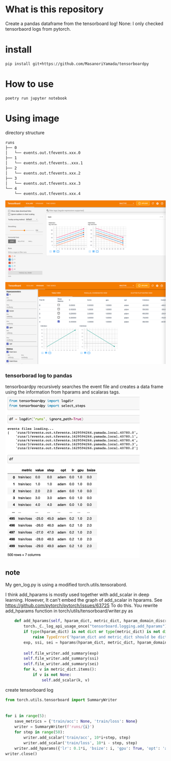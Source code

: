 
# What is this repository
Create a pandas dataframe from the tensorboard log!
None: I only checked tensorbaord logs from pytorch.



# install 

```
pip install git+https://github.com/MasanoriYamada/tensorboardpy
```

# How to use

```
poetry run jupyter notebook
```
# Using image

directory structure
```
runs
├── 0
│   └── events.out.tfevents.xxx.0
├── 1
│   └── events.out.tfevents..xxx.1
├── 2
│   └── events.out.tfevents.xxx.2
├── 3
│   └── events.out.tfevents.xxx.3
└── 4
    └── events.out.tfevents.xxx.4
```
![image](./contents/scalars.png)
![image](./contents/hparams.png)

### tensorborad log to pandas
tensorboardpy recursively searches the event file and creates a data frame using the information from hparams and scalaras tags.
<img src="./contents/usage.png" alt="image" style="zoom:50%;" />

## note
My gen_log.py is using a modified torch.utils.tensorabord.

I think add_hparams is mostly used together with add_scalar in deep learning. However, It can't embed the graph of add_scalar in hparams.
See https://github.com/pytorch/pytorch/issues/63725
To do this.
You rewrite add_hparams function in torch/utils/tensorboard/writer.py as

```python
    def add_hparams(self, hparam_dict, metric_dict, hparam_domain_discrete=None, run_name=None):
        torch._C._log_api_usage_once("tensorboard.logging.add_hparams")
        if type(hparam_dict) is not dict or type(metric_dict) is not dict:
            raise TypeError('hparam_dict and metric_dict should be dictionary.')
        exp, ssi, sei = hparams(hparam_dict, metric_dict, hparam_domain_discrete)

        self.file_writer.add_summary(exp)
        self.file_writer.add_summary(ssi)
        self.file_writer.add_summary(sei)
        for k, v in metric_dict.items():
            if v is not None:
                self.add_scalar(k, v)
```

create tensorboard log

```python
from torch.utils.tensorboard import SummaryWriter


for i in range(5):
    save_metrics = {'train/acc': None, 'train/loss': None}
    writer = SummaryWriter(f'runs/{i}')
    for step in range(50):
        writer.add_scalar('train/acc', 10*i+step, step)
        writer.add_scalar('train/loss', 10*i - step, step)
    writer.add_hparams({'lr': 0.1*i, 'bsize': i, 'gpu': True, 'opt': 'adam'}, save_metrics)
writer.close()
```



